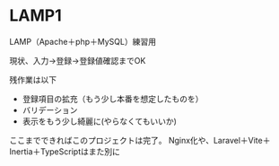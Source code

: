 # LAMP1
LAMP（Apache＋php＋MySQL）練習用

現状、入力→登録→登録値確認までOK

残作業は以下
- 登録項目の拡充（もう少し本番を想定したものを）
- バリデーション
- 表示をもう少し綺麗に(やらなくてもいいか)

ここまでできればこのプロジェクトは完了。
Nginx化や、Laravel＋Vite＋Inertia＋TypeScriptはまた別に
